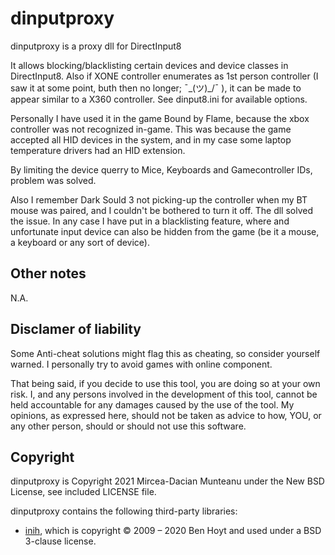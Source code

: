 dinputproxy
===========
dinputproxy is a proxy dll for DirectInput8

It allows blocking/blacklisting certain devices and device classes in DirectInput8.
Also if XONE controller enumerates as 1st person controller (I saw it at some point, buth then no longer; ¯\_(ツ)_/¯ ), it can be made to appear similar to a X360 controller.
See dinput8.ini for available options.

Personally I have used it in the game Bound by Flame, because the xbox controller was not recognized in-game. This was because the game accepted all HID devices in the system, and in my case some laptop temperature drivers had an HID extension.

By limiting the device querry to Mice, Keyboards and Gamecontroller IDs, problem was solved.

Also I remember Dark Sould 3 not picking-up the controller when my BT mouse was paired, and I couldn't be bothered to turn it off. The dll solved the issue.
In any case I have put in a blacklisting feature, where and unfortunate input device can also be hidden from the game (be it a mouse, a keyboard or any sort of device).

Other notes
-----------
N.A.

Disclamer of liability
---------
Some Anti-cheat solutions might flag this as cheating, so consider yourself warned. I personally try to avoid games with online component.

That being said, if you decide to use this tool, you are doing so at your own risk. I, and any persons involved in the development of this tool, cannot be held accountable for any damages caused by the use of the tool. My opinions, as expressed here, should not be taken as advice to how, YOU, or any other person, should or should not use this software.

Copyright
---------
dinputproxy is Copyright 2021 Mircea-Dacian Munteanu under the New BSD License,
see included LICENSE file.

dinputproxy contains the following third-party libraries:

- [inih](https://github.com/benhoyt/inih), which is copyright © 2009 – 2020 Ben Hoyt and used under a BSD 3-clause license.

